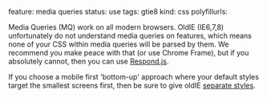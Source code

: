 feature: media queries
status: use
tags: gtie8
kind: css
polyfillurls:

Media Queries (MQ) work on all modern browsers. OldIE (IE6,7,8) unfortunately do not understand media queries on features, which means none of your CSS within media queries will be parsed by them. We recommend you make peace with that (or use Chrome Frame), but if you absolutely cannot, then you can use [Respond.js](https://github.com/scottjehl/Respond)<!--, but be aware it has performance overhead that slows down page load-->.

If you choose a mobile first 'bottom-up' approach where your default styles target the smallest screens first, then be sure to give oldIE <a href="http://jonikorpi.com/leaving-old-IE-behind/">separate styles</a>.
